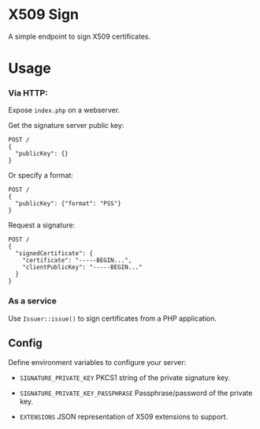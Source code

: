 # X509 Sign

A simple endpoint to sign X509 certificates.

# Usage

### Via HTTP:

Expose `index.php` on a webserver.

Get the signature server public key:
```
POST /
{
  "publicKey": {}
}
```

Or specify a format:
```
POST /
{
  "publicKey": {"format": "PSS"}
}
```

Request a signature:
```
POST /
{
  "signedCertificate": {
    "certificate": "-----BEGIN...",
    "clientPublicKey": "-----BEGIN..."
  }
}
```

### As a service

Use `Issuer::issue()` to sign certificates from a PHP application.

## Config

Define environment variables to configure your server:

- `SIGNATURE_PRIVATE_KEY` PKCS1 string of the private signature key.

- `SIGNATURE_PRIVATE_KEY_PASSPHRASE` Passphrase/password of the private key.

- `EXTENSIONS` JSON representation of X509 extensions to support.
